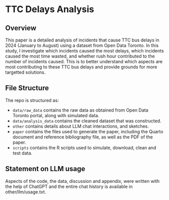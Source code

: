 # TTC Delays Analysis

## Overview

This paper is a detailed analysis of incidents that cause TTC bus delays in 2024 (January to August) using a dataset from Open Data Toronto. In this study, I investigate which incidents caused the most delays, which incidents caused the most time wasted, and whether rush hour contributed to the number of incidents caused. This is to better understand which aspects are most contributing to these TTC bus delays and provide grounds for more targetted solutions.


## File Structure

The repo is structured as:

-   `data/raw_data` contains the raw data as obtained from Open Data Toronto portal, along with simulated data.
-   `data/analysis_data` contains the cleaned dataset that was constructed.
-   `other` contains details about LLM chat interactions, and sketches.
-   `paper` contains the files used to generate the paper, including the Quarto document and reference bibliography file, as well as the PDF of the paper. 
-   `scripts` contains the R scripts used to simulate, download, clean and test data.


## Statement on LLM usage

Aspects of the code, the data, discussion and appendix, were written with the help of ChatGPT and the entire chat history is available in other/llm/usage.txt.

